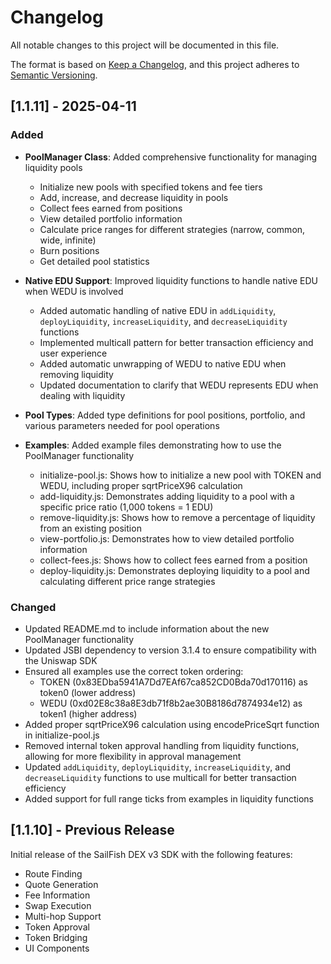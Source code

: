 # Changelog

All notable changes to this project will be documented in this file.

The format is based on [Keep a Changelog](https://keepachangelog.com/en/1.0.0/),
and this project adheres to [Semantic Versioning](https://semver.org/spec/v2.0.0.html).

## [1.1.11] - 2025-04-11

### Added

- **PoolManager Class**: Added comprehensive functionality for managing liquidity pools
  - Initialize new pools with specified tokens and fee tiers
  - Add, increase, and decrease liquidity in pools
  - Collect fees earned from positions
  - View detailed portfolio information
  - Calculate price ranges for different strategies (narrow, common, wide, infinite)
  - Burn positions
  - Get detailed pool statistics

- **Native EDU Support**: Improved liquidity functions to handle native EDU when WEDU is involved
  - Added automatic handling of native EDU in `addLiquidity`, `deployLiquidity`, `increaseLiquidity`, and `decreaseLiquidity` functions
  - Implemented multicall pattern for better transaction efficiency and user experience
  - Added automatic unwrapping of WEDU to native EDU when removing liquidity
  - Updated documentation to clarify that WEDU represents EDU when dealing with liquidity

- **Pool Types**: Added type definitions for pool positions, portfolio, and various parameters needed for pool operations

- **Examples**: Added example files demonstrating how to use the PoolManager functionality
  - initialize-pool.js: Shows how to initialize a new pool with TOKEN and WEDU, including proper sqrtPriceX96 calculation
  - add-liquidity.js: Demonstrates adding liquidity to a pool with a specific price ratio (1,000 tokens = 1 EDU)
  - remove-liquidity.js: Shows how to remove a percentage of liquidity from an existing position
  - view-portfolio.js: Demonstrates how to view detailed portfolio information
  - collect-fees.js: Shows how to collect fees earned from a position
  - deploy-liquidity.js: Demonstrates deploying liquidity to a pool and calculating different price range strategies

### Changed

- Updated README.md to include information about the new PoolManager functionality
- Updated JSBI dependency to version 3.1.4 to ensure compatibility with the Uniswap SDK
- Ensured all examples use the correct token ordering:
  - TOKEN (0x83EDba5941A7Dd7EAf67ca852CD0Bda70d170116) as token0 (lower address)
  - WEDU (0xd02E8c38a8E3db71f8b2ae30B8186d7874934e12) as token1 (higher address)
- Added proper sqrtPriceX96 calculation using encodePriceSqrt function in initialize-pool.js
- Removed internal token approval handling from liquidity functions, allowing for more flexibility in approval management
- Updated `addLiquidity`, `deployLiquidity`, `increaseLiquidity`, and `decreaseLiquidity` functions to use multicall for better transaction efficiency
- Added support for full range ticks from examples in liquidity functions

## [1.1.10] - Previous Release

Initial release of the SailFish DEX v3 SDK with the following features:
- Route Finding
- Quote Generation
- Fee Information
- Swap Execution
- Multi-hop Support
- Token Approval
- Token Bridging
- UI Components
